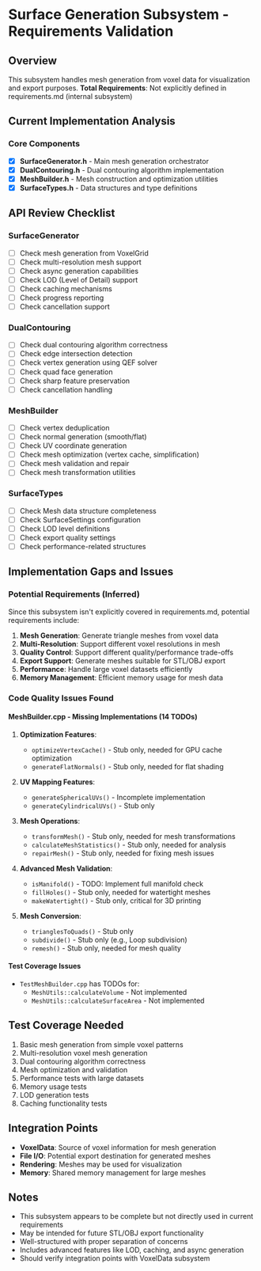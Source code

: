 # Surface Generation Subsystem - Requirements Validation

## Overview
This subsystem handles mesh generation from voxel data for visualization and export purposes.
**Total Requirements**: Not explicitly defined in requirements.md (internal subsystem)

## Current Implementation Analysis

### Core Components
- [x] **SurfaceGenerator.h** - Main mesh generation orchestrator
- [x] **DualContouring.h** - Dual contouring algorithm implementation
- [x] **MeshBuilder.h** - Mesh construction and optimization utilities
- [x] **SurfaceTypes.h** - Data structures and type definitions

## API Review Checklist

### SurfaceGenerator
- [ ] Check mesh generation from VoxelGrid
- [ ] Check multi-resolution mesh support
- [ ] Check async generation capabilities
- [ ] Check LOD (Level of Detail) support
- [ ] Check caching mechanisms
- [ ] Check progress reporting
- [ ] Check cancellation support

### DualContouring
- [ ] Check dual contouring algorithm correctness
- [ ] Check edge intersection detection
- [ ] Check vertex generation using QEF solver
- [ ] Check quad face generation
- [ ] Check sharp feature preservation
- [ ] Check cancellation handling

### MeshBuilder
- [ ] Check vertex deduplication
- [ ] Check normal generation (smooth/flat)
- [ ] Check UV coordinate generation
- [ ] Check mesh optimization (vertex cache, simplification)
- [ ] Check mesh validation and repair
- [ ] Check mesh transformation utilities

### SurfaceTypes
- [ ] Check Mesh data structure completeness
- [ ] Check SurfaceSettings configuration
- [ ] Check LOD level definitions
- [ ] Check export quality settings
- [ ] Check performance-related structures

## Implementation Gaps and Issues

### Potential Requirements (Inferred)
Since this subsystem isn't explicitly covered in requirements.md, potential requirements include:

1. **Mesh Generation**: Generate triangle meshes from voxel data
2. **Multi-Resolution**: Support different voxel resolutions in mesh
3. **Quality Control**: Support different quality/performance trade-offs
4. **Export Support**: Generate meshes suitable for STL/OBJ export
5. **Performance**: Handle large voxel datasets efficiently
6. **Memory Management**: Efficient memory usage for mesh data

### Code Quality Issues Found

#### MeshBuilder.cpp - Missing Implementations (14 TODOs)
1. **Optimization Features**:
   - `optimizeVertexCache()` - Stub only, needed for GPU cache optimization
   - `generateFlatNormals()` - Stub only, needed for flat shading

2. **UV Mapping Features**:
   - `generateSphericalUVs()` - Incomplete implementation
   - `generateCylindricalUVs()` - Stub only

3. **Mesh Operations**:
   - `transformMesh()` - Stub only, needed for mesh transformations
   - `calculateMeshStatistics()` - Stub only, needed for analysis
   - `repairMesh()` - Stub only, needed for fixing mesh issues

4. **Advanced Mesh Validation**:
   - `isManifold()` - TODO: Implement full manifold check
   - `fillHoles()` - Stub only, needed for watertight meshes
   - `makeWatertight()` - Stub only, critical for 3D printing

5. **Mesh Conversion**:
   - `trianglesToQuads()` - Stub only
   - `subdivide()` - Stub only (e.g., Loop subdivision)
   - `remesh()` - Stub only, needed for mesh quality

#### Test Coverage Issues
- `TestMeshBuilder.cpp` has TODOs for:
  - `MeshUtils::calculateVolume` - Not implemented
  - `MeshUtils::calculateSurfaceArea` - Not implemented

## Test Coverage Needed
1. Basic mesh generation from simple voxel patterns
2. Multi-resolution voxel mesh generation
3. Dual contouring algorithm correctness
4. Mesh optimization and validation
5. Performance tests with large datasets
6. Memory usage tests
7. LOD generation tests
8. Caching functionality tests

## Integration Points
- **VoxelData**: Source of voxel information for mesh generation
- **File I/O**: Potential export destination for generated meshes
- **Rendering**: Meshes may be used for visualization
- **Memory**: Shared memory management for large meshes

## Notes
- This subsystem appears to be complete but not directly used in current requirements
- May be intended for future STL/OBJ export functionality
- Well-structured with proper separation of concerns
- Includes advanced features like LOD, caching, and async generation
- Should verify integration points with VoxelData subsystem